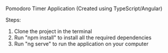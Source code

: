 Pomodoro Timer Application (Created using TypeScript/Angular)

Steps:
1. Clone the project in the terminal
2. Run "npm install" to install all the required dependencies
3. Run "ng serve" to run the application on your computer
